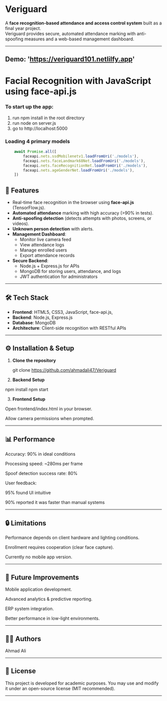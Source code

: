 # Veriguard

A **face recognition-based attendance and access control system** built as a final year project.  
Veriguard provides secure, automated attendance marking with anti-spoofing measures and a web-based management dashboard.

---
Demo: 'https://veriguard101.netlilfy.app'
---

# Facial Recognition with JavaScript using face-api.js
### To start up the app:
1. run npm install in the root directory
2. run node on server.js
3. go to http://localhost:5000


### Loading 4 primary models
``` javascript
    await Promise.all([
        faceapi.nets.ssdMobilenetv1.loadFromUri('./models'),
        faceapi.nets.faceLandmark68Net.loadFromUri('./models'),
        faceapi.nets.faceRecognitionNet.loadFromUri('./models'),
        faceapi.nets.ageGenderNet.loadFromUri('./models'),
    ])
```

## 🚀 Features
- Real-time face recognition in the browser using **face-api.js** (TensorFlow.js).
- **Automated attendance** marking with high accuracy (>90% in tests).
- **Anti-spoofing detection** (detects attempts with photos, screens, or videos).
- **Unknown person detection** with alerts.
- **Management Dashboard**:
  - Monitor live camera feed
  - View attendance logs
  - Manage enrolled users
  - Export attendance records
- **Secure Backend**:
  - Node.js + Express.js for APIs
  - MongoDB for storing users, attendance, and logs
  - JWT authentication for administrators

---

## 🛠️ Tech Stack
- **Frontend**: HTML5, CSS3, JavaScript, face-api.js,
- **Backend**: Node.js, Express.js  
- **Database**: MongoDB  
- **Architecture**: Client-side recognition with RESTful APIs  

---

## ⚙️ Installation & Setup

1. **Clone the repository**
   
   git clone https://github.com/ahmadali47/Veriguard


2. **Backend Setup**

npm install
npm start

3. **Frontend Setup**

Open frontend/index.html in your browser.

Allow camera permissions when prompted.

---

## 📊 Performance

Accuracy: 90% in ideal conditions

Processing speed: ~280ms per frame

Spoof detection success rate: 80%

User feedback:

95% found UI intuitive

90% reported it was faster than manual systems

---

## 🔒 Limitations

Performance depends on client hardware and lighting conditions.

Enrollment requires cooperation (clear face capture).

Currently no mobile app version.

---

## 🔮 Future Improvements

Mobile application development.

Advanced analytics & predictive reporting.

ERP system integration.

Better performance in low-light environments.

---

## 👨‍💻 Authors

Ahmad Ali

---

## 📜 License

This project is developed for academic purposes. You may use and modify it under an open-source license (MIT recommended).

---
